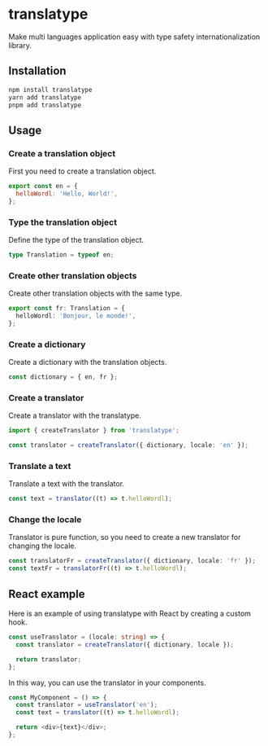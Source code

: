 # translatype

Make multi languages application easy with type safety internationalization library.

## Installation

```bash
npm install translatype
yarn add translatype
pnpm add translatype
```

## Usage

### Create a translation object

First you need to create a translation object.

```javascript
export const en = {
  helloWordl: 'Hello, World!',
};
```

### Type the translation object

Define the type of the translation object.

```typescript
type Translation = typeof en;
```

### Create other translation objects

Create other translation objects with the same type.

```typescript
export const fr: Translation = {
  helloWordl: 'Bonjour, le monde!',
};
```

### Create a dictionary

Create a dictionary with the translation objects.

```typescript
const dictionary = { en, fr };
```

### Create a translator

Create a translator with the translatype.

```typescript
import { createTranslator } from 'translatype';

const translator = createTranslator({ dictionary, locale: 'en' });
```

### Translate a text

Translate a text with the translator.

```typescript
const text = translator((t) => t.helloWordl);
```

### Change the locale

Translator is pure function, so you need to create a new translator for changing the locale.

```typescript
const translatorFr = createTranslator({ dictionary, locale: 'fr' });
const textFr = translatorFr((t) => t.helloWordl);
```

## React example

Here is an example of using translatype with React by creating a custom hook.

```typescript
const useTranslator = (locale: string) => {
  const translator = createTranslator({ dictionary, locale });

  return translator;
};
```

In this way, you can use the translator in your components.

```typescript
const MyComponent = () => {
  const translator = useTranslator('en');
  const text = translator((t) => t.helloWordl);

  return <div>{text}</div>;
};
```
